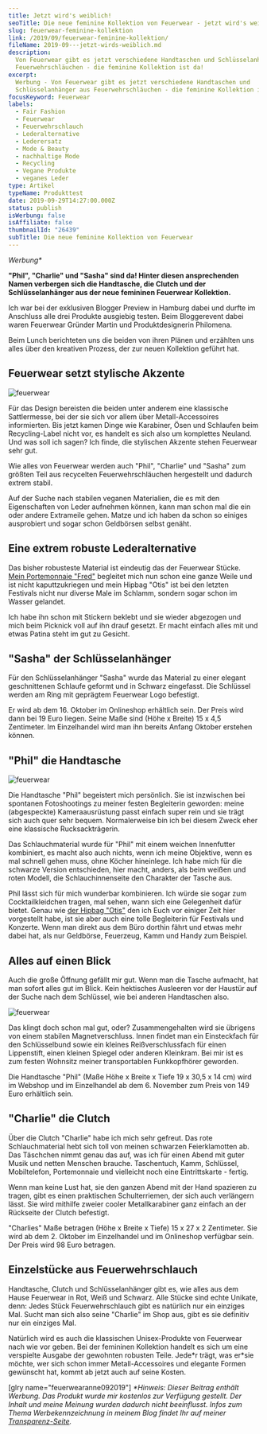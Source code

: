 ```yaml
---
title: Jetzt wird's weiblich!
seoTitle: Die neue feminine Kollektion von Feuerwear - jetzt wird's weiblich!
slug: feuerwear-feminine-kollektion
link: /2019/09/feuerwear-feminine-kollektion/
fileName: 2019-09---jetzt-wirds-weiblich.md
description:
  Von Feuerwear gibt es jetzt verschiedene Handtaschen und Schlüsselanhänger aus
  Feuerwehrschläuchen - die feminine Kollektion ist da!
excerpt:
  Werbung - Von Feuerwear gibt es jetzt verschiedene Handtaschen und
  Schlüsselanhänger aus Feuerwehrschläuchen - die feminine Kollektion ist da!
focusKeyword: Feuerwear
labels:
  - Fair Fashion
  - Feuerwear
  - Feuerwehrschlauch
  - Lederalternative
  - Lederersatz
  - Mode & Beauty
  - nachhaltige Mode
  - Recycling
  - Vegane Produkte
  - veganes Leder
type: Artikel
typeName: Produkttest
date: 2019-09-29T14:27:00.000Z
status: publish
isWerbung: false
isAffiliate: false
thumbnailId: "26439"
subTitle: Die neue feminine Kollektion von Feuerwear
---
```


<em>Werbung\*</em>

<strong>"Phil", "Charlie" und "Sasha" sind da! Hinter diesen ansprechenden Namen
verbergen sich die Handtasche, die Clutch und der Schlüsselanhänger aus der neue
femininen Feuerwear Kollektion.</strong>

Ich war bei der exklusiven Blogger Preview in Hamburg dabei und durfte im
Anschluss alle drei Produkte ausgiebig testen. Beim Bloggerevent dabei waren
Feuerwear Gründer Martin und Produktdesignerin Philomena.

Beim Lunch berichteten uns die beiden von ihren Plänen und erzählten uns alles
über den kreativen Prozess, der zur neuen Kollektion geführt hat.

## Feuerwear setzt stylische Akzente

![feuerwear](http://cardamonchai.com/wp-content/uploads/2019/09/2019-09-28-feuerwear-400x600.jpg)

Für das Design bereisten die beiden unter anderem eine klassische Sattlermesse,
bei der sie sich vor allem über Metall-Accessoires informierten. Bis jetzt kamen
Dinge wie Karabiner, Ösen und Schlaufen beim Recycling-Label nicht vor, es
handelt es sich also um komplettes Neuland. Und was soll ich sagen? Ich finde,
die stylischen Akzente stehen Feuerwear sehr gut.

Wie alles von Feuerwear werden auch "Phil", "Charlie" und "Sasha" zum größten
Teil aus recycelten Feuerwehrschläuchen hergestellt und dadurch extrem stabil.

Auf der Suche nach stabilen veganen Materialien, die es mit den Eigenschaften
von Leder aufnehmen können, kann man schon mal die ein oder andere Extrameile
gehen. Matze und ich haben da schon so einiges ausprobiert und sogar schon
Geldbörsen selbst genäht.

## Eine extrem robuste Lederalternative

Das bisher robusteste Material ist eindeutig das der Feuerwear Stücke.
<a href="http://cardamonchai.com/2019/02/neue-festivalbegleiter-von-feuerwear/">Mein
Portemonnaie "Fred"</a> begleitet mich nun schon eine ganze Weile und ist nicht
kaputtzukriegen und mein Hipbag "Otis" ist bei den letzten Festivals nicht nur
diverse Male im Schlamm, sondern sogar schon im Wasser gelandet.

Ich habe ihn schon mit Stickern beklebt und sie wieder abgezogen und mich beim
Picknick voll auf ihn drauf gesetzt. Er macht einfach alles mit und etwas Patina
steht im gut zu Gesicht.

## "Sasha" der Schlüsselanhänger

Für den Schlüsselanhänger "Sasha" wurde das Material zu einer elegant
geschnittenen Schlaufe geformt und in Schwarz eingefasst. Die Schlüssel werden
am Ring mit geprägtem Feuerwear Logo befestigt.

Er wird ab dem 16. Oktober im Onlineshop erhältlich sein. Der Preis wird dann
bei 19 Euro liegen. Seine Maße sind (Höhe x Breite) 15 x 4,5 Zentimeter. Im
Einzelhandel wird man ihn bereits Anfang Oktober erstehen können.

## "Phil" die Handtasche

![feuerwear](http://cardamonchai.com/wp-content/uploads/2019/09/2019-09-28-feuerwear-23-400x600.jpg)

Die Handtasche "Phil" begeistert mich persönlich. Sie ist inzwischen bei
spontanen Fotoshootings zu meiner festen Begleiterin geworden: meine
(abgespeckte) Kameraausrüstung passt einfach super rein und sie trägt sich auch
quer sehr bequem. Normalerweise bin ich bei diesem Zweck eher eine klassische
Rucksackträgerin.

Das Schlauchmaterial wurde für "Phil" mit einem weichen Innenfutter kombiniert,
es macht also auch nichts, wenn ich meine Objektive, wenn es mal schnell gehen
muss, ohne Köcher hineinlege. Ich habe mich für die schwarze Version
entschieden, hier macht, anders, als beim weißen und roten Modell, die
Schlauchinnenseite den Charakter der Tasche aus.

Phil lässt sich für mich wunderbar kombinieren. Ich würde sie sogar zum
Cocktailkleidchen tragen, mal sehen, wann sich eine Gelegenheit dafür bietet.
Genau wie
<a href="http://cardamonchai.com/2019/02/neue-festivalbegleiter-von-feuerwear/">der
Hipbag "Otis"</a> den ich Euch vor einiger Zeit hier vorgestellt habe, ist sie
aber auch eine tolle Begleiterin für Festivals und Konzerte. Wenn man direkt aus
dem Büro dorthin fährt und etwas mehr dabei hat, als nur Geldbörse, Feuerzeug,
Kamm und Handy zum Beispiel.

## Alles auf einen Blick

Auch die große Öffnung gefällt mir gut. Wenn man die Tasche aufmacht, hat man
sofort alles gut im Blick. Kein hektisches Ausleeren vor der Haustür auf der
Suche nach dem Schlüssel, wie bei anderen Handtaschen also.

![feuerwear](http://cardamonchai.com/wp-content/uploads/2019/09/2019-09-28-feuerwear-6-400x600.jpg)

Das klingt doch schon mal gut, oder? Zusammengehalten wird sie übrigens von
einem stabilen Magnetverschluss. Innen findet man ein Einsteckfach für den
Schlüsselbund sowie ein kleines Reißverschlussfach für einen Lippenstift, einen
kleinen Spiegel oder anderen Kleinkram. Bei mir ist es zum festen Wohnsitz
meiner transportablen Funkkopfhörer geworden.

Die Handtasche "Phil" (Maße Höhe x Breite x Tiefe 19 x 30,5 x 14 cm) wird im
Webshop und im Einzelhandel ab dem 6. November zum Preis von 149 Euro erhältlich
sein.

## "Charlie" die Clutch

Über die Clutch "Charlie" habe ich mich sehr gefreut. Das rote Schlauchmaterial
hebt sich toll von meinen schwarzen Feierklamotten ab. Das Täschchen nimmt genau
das auf, was ich für einen Abend mit guter Musik und netten Menschen brauche.
Taschentuch, Kamm, Schlüssel, Mobiltelefon, Portemonnaie und vielleicht noch
eine Eintrittskarte - fertig.

Wenn man keine Lust hat, sie den ganzen Abend mit der Hand spazieren zu tragen,
gibt es einen praktischen Schulterriemen, der sich auch verlängern lässt. Sie
wird mithilfe zweier cooler Metallkarabiner ganz einfach an der Rückseite der
Clutch befestigt.

"Charlies" Maße betragen (Höhe x Breite x Tiefe) 15 x 27 x 2 Zentimeter. Sie
wird ab dem 2. Oktober im Einzelhandel und im Onlineshop verfügbar sein. Der
Preis wird 98 Euro betragen.

## Einzelstücke aus Feuerwehrschlauch

Handtasche, Clutch und Schlüsselanhänger gibt es, wie alles aus dem Hause
Feuerwear in Rot, Weiß und Schwarz. Alle Stücke sind echte Unikate, denn: Jedes
Stück Feuerwehrschlauch gibt es natürlich nur ein einziges Mal. Sucht man sich
also seine "Charlie" im Shop aus, gibt es sie definitiv nur ein einziges Mal.

Natürlich wird es auch die klassischen Unisex-Produkte von Feuerwear nach wie
vor geben. Bei der femininen Kollektion handelt es sich um eine verspielte
Ausgabe der gewohnten robusten Teile. Jede\*r trägt, was er\*sie möchte, wer
sich schon immer Metall-Accessoires und elegante Formen gewünscht hat, kommt ab
jetzt auch auf seine Kosten.

[glry name="feuerwearanne092019"] <em>\*Hinweis: Dieser Beitrag enthält Werbung.
Das Produkt wurde mir kostenlos zur Verfügung gestellt. Der Inhalt und meine
Meinung wurden dadurch nicht beeinflusst. Infos zum Thema Werbekennzeichnung in
meinem Blog findet Ihr auf meiner
<a href="http://cardamonchai.com/werbung/" target="_blank" rel="noopener">Transparenz-Seite</a>.</em>
